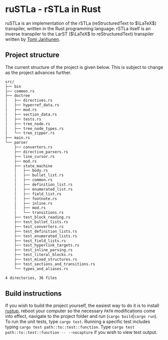 # ruSTLa - rSTLa in Rust

ruSTLa is an implementation of the rSTLa
(reStructuredText to $`\LaTeX`$) transpiler,
written in the Rust programming language.
rSTLa itself is an inverse transpiler to the LarST ($`\LaTeX`$ to reStructuredText) transpiler written by [Tomi Janhunen](https://www.tuni.fi/fi/tomi-janhunen).

## Project structure

The current structure of the project is given below.
This is subject to change as the project advances further.
```bash
src/
├── bin
├── common.rs
├── doctree
│   ├── directives.rs
│   ├── hyperref_data.rs
│   ├── mod.rs
│   ├── section_data.rs
│   ├── tests.rs
│   ├── tree_node.rs
│   ├── tree_node_types.rs
│   └── tree_zipper.rs
├── main.rs
└── parser
    ├── converters.rs
    ├── directive_parsers.rs
    ├── line_cursor.rs
    ├── mod.rs
    ├── state_machine
    │   ├── body.rs
    │   ├── bullet_list.rs
    │   ├── common.rs
    │   ├── definition_list.rs
    │   ├── enumerated_list.rs
    │   ├── field_list.rs
    │   ├── footnote.rs
    │   ├── inline.rs
    │   ├── mod.rs
    │   └── transitions.rs
    ├── test_block_reading.rs
    ├── test_bullet_lists.rs
    ├── test_converters.rs
    ├── test_definition_lists.rs
    ├── test_enumerated_lists.rs
    ├── test_field_lists.rs
    ├── test_hyperlink_targets.rs
    ├── test_inline_parsing.rs
    ├── test_literal_blocks.rs
    ├── test_mixed_structures.rs
    ├── test_sections_and_transitions.rs
    └── types_and_aliases.rs

4 directories, 36 files
```

## Build instructions

If you wish to build the project yourself, the easiest way to do it is to install [rustup](https://rustup.rs/), reboot your computer so the necessary `PATH` modifications come into effect, navigate to the project folder and run (`cargo build`|`cargo run`). To run the unit tests, type `cargo test`. Running a specific test includes typing `cargo test path::to::test::function`. Type `cargo test path::to::test::function -- --nocapture` if you wish to view test output.